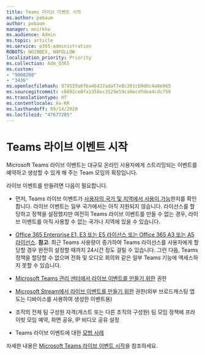 ```yaml
---
title: Teams 라이브 이벤트 시작
ms.author: pebaum
author: pebaum
manager: mnirkhe
ms.audience: Admin
ms.topic: article
ms.service: o365-administration
ROBOTS: NOINDEX, NOFOLLOW
localization_priority: Priority
ms.collection: Adm_O365
ms.custom:
- "9000208"
- "3436"
ms.openlocfilehash: 979555a6fba46437adaf7e8c201cb9d6c4a8e965
ms.sourcegitcommit: c6692ce0fa1358ec3529e59ca0ecdfdea4cdc759
ms.translationtype: HT
ms.contentlocale: ko-KR
ms.lasthandoff: 09/14/2020
ms.locfileid: "47677285"
---
```

# <a name="getting-started-with-teams-live-events"></a>Teams 라이브 이벤트 시작

Microsoft Teams 라이브 이벤트는 대규모 온라인 사용자에게 스트리밍되는 이벤트를 예약하고 생성할 수 있게 해 주는 Team 모임의 확장입니다.

라이브 이벤트를 만들려면 다음이 필요합니다.

- 먼저, Teams 라이브 이벤트가 [사용자의 국가 및 지역에서 사용이 가능](https://docs.microsoft.com/microsoftteams/teams-live-events/plan-for-teams-live-events#regional-availability)한지를 확인합니다. 라이브 이벤트는 일부 국가에서는 아직 지원되지 않습니다.  라이선스를 할당하고 정책을 설정했지만 여전히 Teams 라이브 이벤트를 만들 수 없는 경우, 라이브 이벤트를 아직 사용할 수 없는 국가나 지역에 있을 수 있습니다.

- [Office 365 Enterprise E1, E3 또는 E5 라이선스 또는 Office 365 A3 또는 A5 라이선스](https://docs.microsoft.com/microsoftteams/teams-live-events/set-up-for-teams-live-events#step-2-get-and-assign-licenses). **참고**: 최근 Teams 사용량이 증가하여 Teams 라이선스를 사용자에게 할당할 경우 완전히 설정할 때까지 24시간 정도 걸릴 수 있습니다. 그런 다음, Teams 정책을 할당할 수 없으며 전화 및 오디오 회의와 같은 일부 Teams 기능에 액세스하지 못할 수 있습니다.

- [Microsoft Teams 관리 센터에서 라이브 이벤트를 만들기 위한](https://docs.microsoft.com/microsoftteams/teams-live-events/set-up-for-teams-live-events#create-or-edit-a-live-events-policy) 권한

- [Microsoft Stream에서 라이브 이벤트를 만들기 위한](https://docs.microsoft.com/microsoftteams/teams-live-events/what-are-teams-live-events) 권한(외부 브로드캐스팅 앱 도는 디바이스를 사용하여 생성한 이벤트용)

- 조직의 전체 팀 구성원 자격(게스트 또는 다른 조직의 구성원)
팀 모임 정책에 프라이빗 모임 예약, 화면 공유, IP 비디오 공유 설정

- Teams 라이브 이벤트에 대한 [모범 사례](https://support.office.com/article/Best-practices-for-producing-a-Teams-live-event-e500370e-4dd1-4187-8b48-af10ef02cf42)

자세한 내용은 [Microsoft Teams 라이브 이벤트 시작](https://support.office.com/article/get-started-with-microsoft-teams-live-events-d077fec2-a058-483e-9ab5-1494afda578a)을 참조하세요.